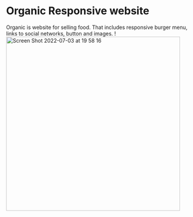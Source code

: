 # Organic Responsive website
Organic is website for selling food. That includes responsive burger menu, links to social networks, button and images. 
!<img width="471" alt="Screen Shot 2022-07-03 at 19 58 16" src="https://user-images.githubusercontent.com/70857908/177047552-882a7e9a-f890-4533-a555-1df93ae07aef.png">

